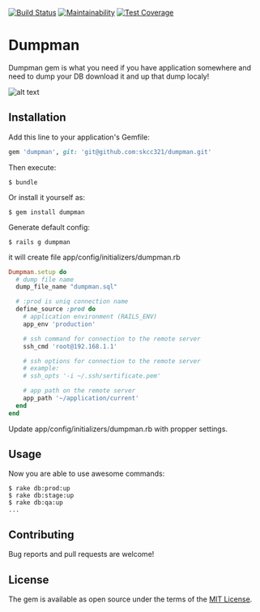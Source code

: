 [![Build Status](https://travis-ci.org/skcc321/dumpman.svg?branch=master)](https://travis-ci.org/skcc321/dumpman)
[![Maintainability](https://api.codeclimate.com/v1/badges/3f69b1bb862be2a7e6ce/maintainability)](https://codeclimate.com/github/skcc321/dumpman/maintainability)
[![Test Coverage](https://api.codeclimate.com/v1/badges/3f69b1bb862be2a7e6ce/test_coverage)](https://codeclimate.com/github/skcc321/dumpman/test_coverage)

# Dumpman
Dumpman gem is what you need if you have application somewhere and need to dump your DB download it and up that dump localy!

![alt text](https://s-media-cache-ak0.pinimg.com/originals/23/e6/df/23e6df3e2d857d3338c476094fe77fef.jpg)

## Installation

Add this line to your application's Gemfile:

```ruby
gem 'dumpman', git: 'git@github.com:skcc321/dumpman.git'
```

Then execute:

    $ bundle

Or install it yourself as:

    $ gem install dumpman

Generate default config:

    $ rails g dumpman
    
it will create file app/config/initializers/dumpman.rb
```ruby
Dumpman.setup do
  # dump file name
  dump_file_name "dumpman.sql"

  # :prod is uniq connection name
  define_source :prod do
    # application environment (RAILS_ENV)
    app_env 'production'

    # ssh command for connection to the remote server
    ssh_cmd 'root@192.168.1.1'

    # ssh options for connection to the remote server
    # example:
    # ssh_opts '-i ~/.ssh/sertificate.pem'

    # app path on the remote server
    app_path '~/application/current'
  end
end
```

Update app/config/initializers/dumpman.rb with propper settings.

## Usage

Now you are able to use awesome commands:

    $ rake db:prod:up
    $ rake db:stage:up
    $ rake db:qa:up
    ...

## Contributing

Bug reports and pull requests are welcome!

## License

The gem is available as open source under the terms of the [MIT License](http://opensource.org/licenses/MIT).
